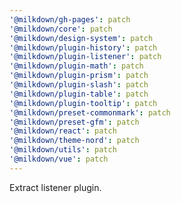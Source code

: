 ```yaml
---
'@milkdown/gh-pages': patch
'@milkdown/core': patch
'@milkdown/design-system': patch
'@milkdown/plugin-history': patch
'@milkdown/plugin-listener': patch
'@milkdown/plugin-math': patch
'@milkdown/plugin-prism': patch
'@milkdown/plugin-slash': patch
'@milkdown/plugin-table': patch
'@milkdown/plugin-tooltip': patch
'@milkdown/preset-commonmark': patch
'@milkdown/preset-gfm': patch
'@milkdown/react': patch
'@milkdown/theme-nord': patch
'@milkdown/utils': patch
'@milkdown/vue': patch
---
```


Extract listener plugin.
